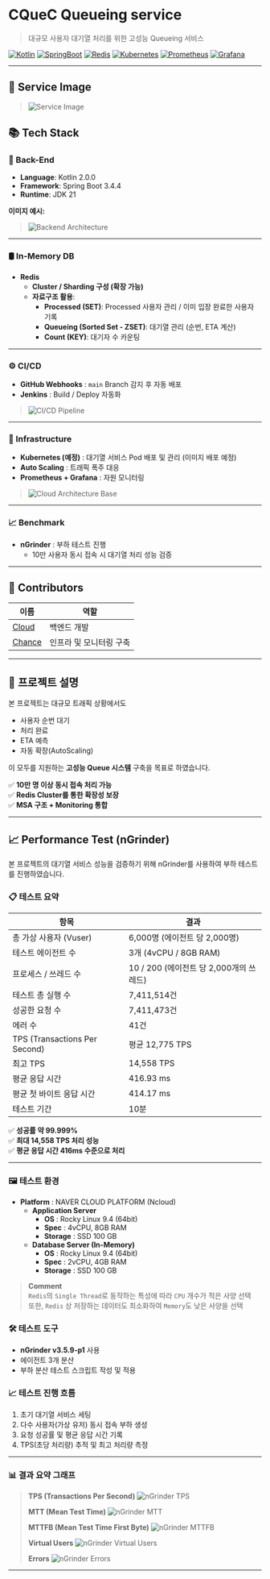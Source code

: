 # CQueC Queueing service

> 대규모 사용자 대기열 처리를 위한 고성능 Queueing 서비스

[![Kotlin](https://img.shields.io/badge/Kotlin-2.0.0-blueviolet)](https://kotlinlang.org/)
[![SpringBoot](https://img.shields.io/badge/SpringBoot-3.4.4-brightgreen)](https://spring.io/projects/spring-boot)
[![Redis](https://img.shields.io/badge/Redis-Cluster%2FSharding-red)](https://redis.io/)
[![Kubernetes](https://img.shields.io/badge/Kubernetes-MSA-blue)](https://kubernetes.io/)
[![Prometheus](https://img.shields.io/badge/Prometheus-Monitoring-orange)](https://prometheus.io/)
[![Grafana](https://img.shields.io/badge/Grafana-Visualization-yellow)](https://grafana.com/)

---

## 🧙 Service Image
> ![Service Image](https://github.com/BlueCaf/CQueC/blob/main/images/CQueC_action.gif?raw=true)

## 📚 Tech Stack

### 🚀 Back-End
- **Language**: Kotlin 2.0.0
- **Framework**: Spring Boot 3.4.4
- **Runtime**: JDK 21

**이미지 예시:**
> ![Backend Architecture](<백엔드 아키텍처 이미지 링크>)

---

### 🛢️ In-Memory DB
- **Redis**
  - **Cluster / Sharding 구성 (확장 가능)**
  - **자료구조 활용**:
    - **Processed (SET)**: Processed 사용자 관리 / 이미 입장 완료한 사용자 기록
    - **Queueing (Sorted Set - ZSET)**: 대기열 관리 (순번, ETA 계산)
    - **Count (KEY)**: 대기자 수 카운팅

---

### ⚙️ CI/CD

- **GitHub Webhooks** : `main` Branch 감지 후 자동 배포
- **Jenkins** : Build / Deploy 자동화

> ![CI/CD Pipeline](https://github.com/BlueCaf/CQueC/blob/main/images/CICD_Pipeline.png?raw=true)

---

### 🧩 Infrastructure

- **Kubernetes (예정)** : 대기열 서비스 Pod 배포 및 관리 (이미지 배포 예정)
- **Auto Scaling** : 트래픽 폭주 대응
- **Prometheus + Grafana** : 자원 모니터링

> ![Cloud Architecture Base](https://github.com/BlueCaf/CQueC/blob/main/images/Cloud_Architecture_Base.png?raw=true)

---

### 📈 Benchmark

- **nGrinder** : 부하 테스트 진행
    - 10만 사용자 동시 접속 시 대기열 처리 성능 검증
    
---

## 👥 Contributors

| 이름 | 역할 |
|-----|------|
| [Cloud](https://github.com/jeonghunbak) | 백엔드 개발 |
| [Chance](https://github.com/ahs0432) | 인프라 및 모니터링 구축 |

---

## 📄 프로젝트 설명

본 프로젝트는 대규모 트래픽 상황에서도
- 사용자 순번 대기
- 처리 완료
- ETA 예측
- 자동 확장(AutoScaling)

이 모두를 지원하는 **고성능 Queue 시스템** 구축을 목표로 하였습니다.

✅ **10만 명 이상 동시 접속 처리 가능**  
✅ **Redis Cluster를 통한 확장성 보장**  
✅ **MSA 구조 + Monitoring 통합**

---

## 📈 Performance Test (nGrinder)

본 프로젝트의 대기열 서비스 성능을 검증하기 위해 nGrinder를 사용하여 부하 테스트를 진행하였습니다.

### 📋 테스트 요약

| 항목 | 결과 |
|-----|-----|
| 총 가상 사용자 (Vuser) | 6,000명 (에이전트 당 2,000명) |
| 테스트 에이전트 수 | 3개 (4vCPU / 8GB RAM) |
| 프로세스 / 쓰레드 수 | 10 / 200 (에이전트 당 2,000개의 쓰레드) |
| 테스트 총 실행 수 | 7,411,514건 |
| 성공한 요청 수 | 7,411,473건 |
| 에러 수 | 41건 |
| TPS (Transactions Per Second) | 평균 12,775 TPS |
| 최고 TPS | 14,558 TPS |
| 평균 응답 시간 | 416.93 ms |
| 평균 첫 바이트 응답 시간 | 414.17 ms |
| 테스트 기간 | 10분 |

✅ **성공률 약 99.999%**  
✅ **최대 14,558 TPS 처리 성능**  
✅ **평균 응답 시간 416ms 수준으로 처리**

---

### 🖼️ 테스트 환경

- **Platform** : NAVER CLOUD PLATFORM (Ncloud)
  - **Application Server**
    - **OS** : Rocky Linux 9.4 (64bit)
    - **Spec** : 4vCPU, 8GB RAM 
    - **Storage** : SSD 100 GB
  - **Database Server (In-Memory)**
    - **OS** : Rocky Linux 9.4 (64bit)
    - **Spec** : 2vCPU, 4GB RAM 
    - **Storage** : SSD 100 GB

> **Comment**  
> `Redis`의 `Single Thread`로 동작하는 특성에 따라 `CPU` 개수가 적은 사양 선택   
> 또한, `Redis` 상 저장하는 데이터도 최소화하여 `Memory`도 낮은 사양을 선택

### 🛠 테스트 도구

- **nGrinder v3.5.9-p1** 사용
- 에이전트 3개 분산
- 부하 분산 테스트 스크립트 작성 및 적용

### 📈 테스트 진행 흐름

1. 초기 대기열 서비스 세팅
2. 다수 사용자(가상 유저) 동시 접속 부하 생성
3. 요청 성공률 및 평균 응답 시간 기록
4. TPS(초당 처리량) 추적 및 최고 처리량 측정

---

### 📊 결과 요약 그래프

> **TPS (Transactions Per Second)** 
> ![nGrinder TPS](https://github.com/BlueCaf/CQueC/blob/main/images/nGrinder_TPS.png?raw=true)
>
> **MTT (Mean Test Time)** 
> ![nGrinder MTT](https://github.com/BlueCaf/CQueC/blob/main/images/nGrinder_MTT.png?raw=true)
> 
> **MTTFB (Mean Test Time First Byte)** 
> ![nGrinder MTTFB](https://github.com/BlueCaf/CQueC/blob/main/images/nGrinder_MTTFB.png?raw=true)
> 
> **Virtual Users**
> ![nGrinder Virtual Users](https://github.com/BlueCaf/CQueC/blob/main/images/nGrinder_VUser.png?raw=true)
> 
> **Errors**
> ![nGrinder Errors](https://github.com/BlueCaf/CQueC/blob/main/images/nGrinder_Errors.png?raw=true)

---


